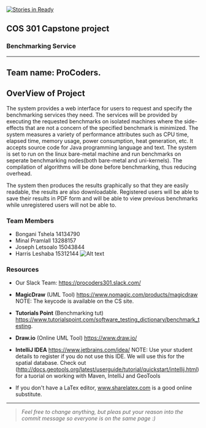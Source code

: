 [![Stories in Ready](https://badge.waffle.io/ProBlack95/COS301-Final-Project.png?label=ready&title=Ready)](https://waffle.io/ProBlack95/COS301-Final-Project?utm_source=badge)
## COS 301 Capstone project
### Benchmarking Service
---
## Team name:  ProCoders.
## OverView of Project
The system provides a web interface for users to request and specify the benchmarking services they need. The services will be provided by executing the requested benchmarks on isolated machines where the side-effects that are not a concern of the specified benchmark is minimized. The system measures a variety of performance attributes such as CPU time, elapsed time, memory usage, power consumption, heat generation, etc. It accepts source code for Java programming language and text. The system is set to run on the linux bare-metal machine and run benchmarks on seperate benchmarking nodes(both bare-metal and uni-kernels). The compilation of algorithms will be done before benchmarking, thus reducing overhead.


The system then produces the results graphically so that they are easily readable, the results are also downloadable. Registered users will be able to save their results in PDF form and will be able to view previous benchmarks while unregistered users will not be able to.

### Team Members
- Bongani Tshela 14134790
- Minal Pramlall 13288157 
- Joseph Letsoalo 15043844
- Harris Leshaba 15312144 
![Alt text](/relative/path/to/img.jpg?raw=true "Optional Title")

### Resources
* Our Slack Team: https://procoders301.slack.com/

* <b>MagicDraw</b> (UML Tool) https://www.nomagic.com/products/magicdraw NOTE: The keycode is available on the CS site.
* <b>Tutorials Point</b> (Benchmarking tut) https://www.tutorialspoint.com/software_testing_dictionary/benchmark_testing.
* <b>Draw.io</b> (Online UML Tool) https://www.draw.io/ 
* <b>IntelliJ IDEA</b> https://www.jetbrains.com/idea/ NOTE: Use your student details to register if you do not use this IDE. We will use this for the spatial database. Check out (http://docs.geotools.org/latest/userguide/tutorial/quickstart/intellij.html) for a tuorial on working with Maven, IntelliJ and GeoTools

* If you don't have a LaTex editor, www.sharelatex.com is a good online substitute.

---
><i>Feel free to change anything, but pleas put your reason into the commit message so everyone is on the same page :)</i>


